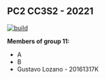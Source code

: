 ## PC2 CC3S2 - 20221

[![build](https://github.com/glozanoa/pc2-cc3s2-group11/actions/workflows/build.yml/badge.svg?branch=master)](https://github.com/glozanoa/pc2-cc3s2-group11/actions/workflows/build.yml)


**Members of group 11:**  
* A
* B
* Gustavo Lozano - 20161317K
